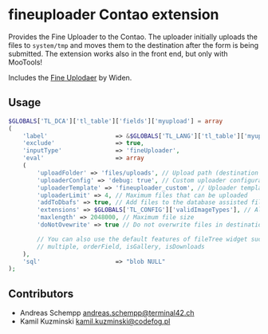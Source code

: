 fineuploader Contao extension
=============================

Provides the Fine Uploader to the Contao. The uploader initially uploads the files to ```system/tmp``` and moves them to the destination after the form is being submitted. The extension works also in the front end, but only with MooTools!

Includes the [Fine Uplodaer](http://fineuploader.com/) by Widen.

Usage
-------------------
```php
$GLOBALS['TL_DCA']['tl_table']['fields']['myupload'] = array
(
	'label'                   => &$GLOBALS['TL_LANG']['tl_table']['myupload'],
	'exclude'                 => true,
	'inputType'               => 'fineUploader',
	'eval'                    => array
	(
		'uploadFolder' => 'files/uploads', // Upload path (destination folder)
		'uploaderConfig' => 'debug: true', // Custom uploader configuration (JSON)
		'uploaderTemplate' => 'fineuploader_custom', // Uploader template file
		'uploaderLimit' => 4, // Maximum files that can be uploaded
		'addToDbafs' => true, // Add files to the database assisted file system
		'extensions' => $GLOBALS['TL_CONFIG']['validImageTypes'], // Allowed extension types
		'maxlength' => 2048000, // Maximum file size
		'doNotOvewrite' => true // Do not overwrite files in destination folder

		// You can also use the default features of fileTree widget such as:
		// multiple, orderField, isGallery, isDownloads
	),
	'sql'                     => "blob NULL"
);
```

Contributors
-------------------

* Andreas Schempp <andreas.schempp@terminal42.ch>
* Kamil Kuzminski <kamil.kuzminski@codefog.pl>
